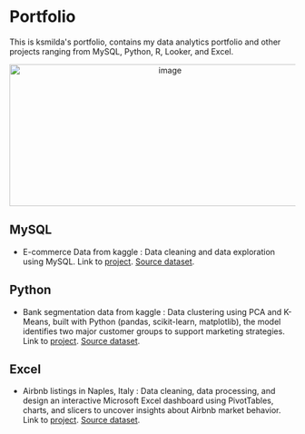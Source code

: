 

# Portfolio
This is ksmilda's portfolio, contains my data analytics portfolio and other projects ranging from MySQL, Python, R, Looker, and Excel.
<p align="center">
<img width="550" height="250" alt="image" src="https://github.com/user-attachments/assets/b97919c5-6362-45c5-aaf3-90f37f564680" />
</p>

## MySQL
   + E-commerce Data from kaggle : Data cleaning and data exploration using MySQL. Link to [project](https://github.com/ksmilda/MySQL_Ecommerce-Data). [Source dataset](https://www.kaggle.com/datasets/nabihazahid/e-commerce-customer-insights-and-churn-dataset).

## Python
   + Bank segmentation data from kaggle : Data clustering using PCA and K-Means, built with Python (pandas, scikit-learn, matplotlib), the model identifies two major customer groups to support marketing strategies. Link to [project](https://github.com/ksmilda/Python_Bank-segmentation). [Source dataset](https://www.kaggle.com/datasets/marusagar/bank-customer-attrition-insights).

## Excel
   + Airbnb listings in Naples, Italy : Data cleaning, data processing, and design an interactive Microsoft Excel dashboard using PivotTables, charts, and slicers to uncover insights about Airbnb market behavior. Link to [project](https://github.com/ksmilda/Excel_Airbnb). [Source dataset](https://insideairbnb.com/).
